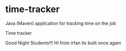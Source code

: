 # time-tracker
Java (Maven) application for tracking time on the job

Time tracker

Good Night Students!!!
Hi from irfan
its built once again
